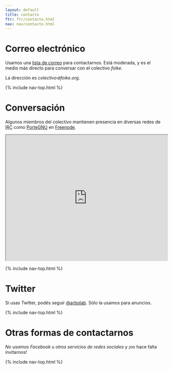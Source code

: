 ```yaml
---
layout: default
title: contacto
ftr: ftr/contacto.html
nav: nav/contacto.html
---
```


# <a name="email"></a>Correo electrónico

Usamos una [lista de correo](https://lists.riseup.net/www/info/foike)
para contactarnos.  Está moderada, y es el medio más directo para
conversar con el colectivo *foike*.

La dirección es *colectivo⊚foike.org*.

{% include nav-top.html %}

# <a name="chat"></a>Conversación

Algunos miembros del colectivo mantienen presencia en diversas redes
de <acronym title="Internet Relay Chat">IRC</acronym> como 
[PorteGNU](http://webchat.freenode.net?channels=%23PorteGNU&uio=OT10cnVlJjEwPXRydWUmMTE9ODIc6)
en [Freenode](https://irc.freenode.net/).

<iframe src="http://webchat.freenode.net?channels=%23PorteGNU&uio=OT10cnVlJjEwPXRydWUmMTE9ODIc6" width="516" height="400" id="freenode"></iframe>

{% include nav-top.html %}

# <a name="twitter"></a>Twitter

Si usas Twitter, podés seguir [@arbolab](https://twitter.com/arbolab).
Sólo la usamos para anuncios.

{% include nav-top.html %}

# <a name="social"></a>Otras formas de contactarnos

*No usamos Facebook u otros servicios de redes sociales*
y ¡no hace falta invitarnos!

{% include nav-top.html %}
